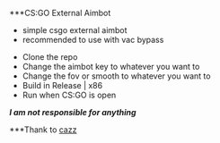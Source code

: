 ***CS:GO External Aimbot
* simple csgo external aimbot
* recommended to use with vac bypass

- Clone the repo
- Change the aimbot key to whatever you want to
- Change the fov or smooth to whatever you want to
- Build in Release | x86
- Run when CS:GO is open

***I am not responsible for anything***

***Thank to [cazz](https://www.youtube.com/c/cazzwastaken)
